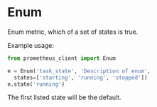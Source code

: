 # Enum

Enum metric, which of a set of states is true.

Example usage:
```python
from prometheus_client import Enum

e = Enum('task_state', 'Description of enum',
  states=['starting', 'running', 'stopped'])
e.state('running')
```
The first listed state will be the default.
